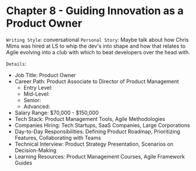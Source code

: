 # Chapter 8 - Guiding Innovation as a Product Owner

`Writing Style`: conversational
`Personal Story`: Maybe talk about how Chris Mims was hired at LS to whip the dev's into shape and how that relates to Agile evolving into a club with which to beat developers over the head with.

`Details`:
 - Job Title: Product Owner
 - Career Path: Product Associate to Director of Product Management
    - Entry Level:
    - Mid-Level:
    - Senior:
    - Advanced:
 - Salary Range: $70,000 - $150,000
 - Tech Stack: Product Management Tools, Agile Methodologies
 - Companies Hiring: Tech Startups, SaaS Companies, Large Corporations
 - Day-to-Day Responsibilities: Defining Product Roadmap, Prioritizing Features, Collaborating with Teams
 - Technical Interview: Product Strategy Presentation, Scenarios on Decision-Making
 - Learning Resources: Product Management Courses, Agile Framework Guides
